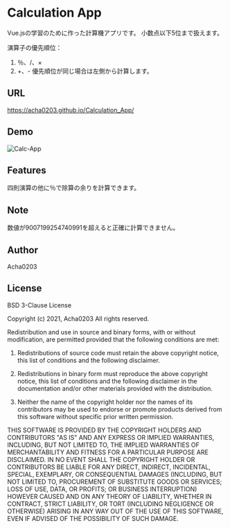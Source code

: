 # Calculation App

Vue.jsの学習のために作った計算機アプリです。
小数点以下5位まで扱えます。

演算子の優先順位：
1. ％、/、×
2. +、-
優先順位が同じ場合は左側から計算します。

## URL

https://acha0203.github.io/Calculation_App/

## Demo

![Calc-App](https://user-images.githubusercontent.com/74553433/133291327-0f57dc58-34ac-4ebb-9bcc-02ac3b8ac8d3.png)


## Features

四則演算の他に％で除算の余りを計算できます。

## Note

数値が9007199254740991を超えると正確に計算できません。

## Author

Acha0203

## License

BSD 3-Clause License

Copyright (c) 2021, Acha0203
All rights reserved.

Redistribution and use in source and binary forms, with or without modification, are permitted provided that the following conditions are met:

1. Redistributions of source code must retain the above copyright notice, this list of conditions and the following disclaimer.

2. Redistributions in binary form must reproduce the above copyright notice, this list of conditions and the following disclaimer in the documentation and/or other materials provided with the distribution.

3. Neither the name of the copyright holder nor the names of its contributors may be used to endorse or promote products derived from this software without specific prior written permission.

THIS SOFTWARE IS PROVIDED BY THE COPYRIGHT HOLDERS AND CONTRIBUTORS "AS IS" AND ANY EXPRESS OR IMPLIED WARRANTIES, INCLUDING, BUT NOT LIMITED TO, THE IMPLIED WARRANTIES OF MERCHANTABILITY AND FITNESS FOR A PARTICULAR PURPOSE ARE DISCLAIMED. IN NO EVENT SHALL THE COPYRIGHT HOLDER OR CONTRIBUTORS BE LIABLE FOR ANY DIRECT, INDIRECT, INCIDENTAL, SPECIAL, EXEMPLARY, OR CONSEQUENTIAL DAMAGES (INCLUDING, BUT NOT LIMITED TO, PROCUREMENT OF SUBSTITUTE GOODS OR SERVICES; LOSS OF USE, DATA, OR PROFITS; OR BUSINESS INTERRUPTION) HOWEVER CAUSED AND ON ANY THEORY OF LIABILITY, WHETHER IN CONTRACT, STRICT LIABILITY, OR TORT (INCLUDING NEGLIGENCE OR OTHERWISE) ARISING IN ANY WAY OUT OF THE USE OF THIS SOFTWARE, EVEN IF ADVISED OF THE POSSIBILITY OF SUCH DAMAGE.

